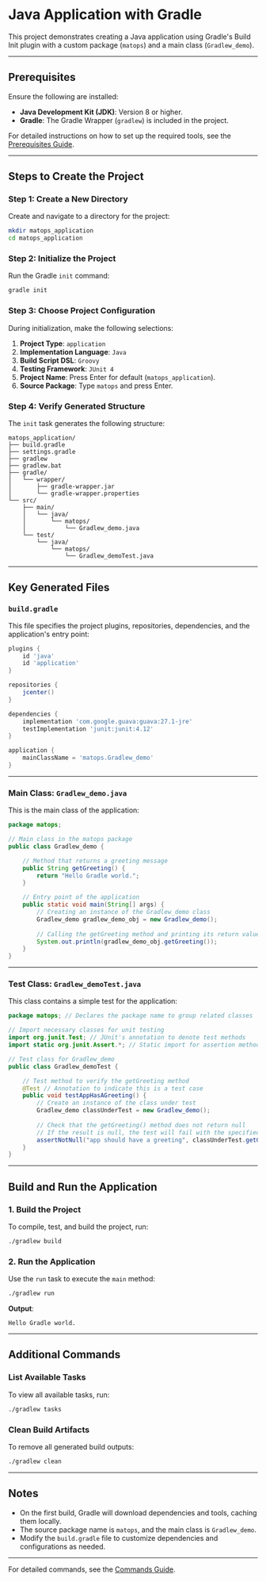 # Java Application with Gradle

This project demonstrates creating a Java application using Gradle's Build Init plugin with a custom package (`matops`) and a main class (`Gradlew_demo`). 

---

## Prerequisites
Ensure the following are installed:
- **Java Development Kit (JDK)**: Version 8 or higher.
- **Gradle**: The Gradle Wrapper (`gradlew`) is included in the project.

For detailed instructions on how to set up the required tools, see the [Prerequisites Guide](Prerequirements.md).

---

## Steps to Create the Project

### Step 1: Create a New Directory
Create and navigate to a directory for the project:
```bash
mkdir matops_application
cd matops_application
```

### Step 2: Initialize the Project
Run the Gradle `init` command:
```bash
gradle init
```

### Step 3: Choose Project Configuration
During initialization, make the following selections:
1. **Project Type**: `application`
2. **Implementation Language**: `Java`
3. **Build Script DSL**: `Groovy`
4. **Testing Framework**: `JUnit 4`
5. **Project Name**: Press Enter for default (`matops_application`).
6. **Source Package**: Type `matops` and press Enter.

### Step 4: Verify Generated Structure
The `init` task generates the following structure:
```
matops_application/
├── build.gradle
├── settings.gradle
├── gradlew
├── gradlew.bat
├── gradle/
│   └── wrapper/
│       ├── gradle-wrapper.jar
│       └── gradle-wrapper.properties
└── src/
    ├── main/
    │   └── java/
    │       └── matops/
    │           └── Gradlew_demo.java
    └── test/
        └── java/
            └── matops/
                └── Gradlew_demoTest.java
```

---

## Key Generated Files

### `build.gradle`
This file specifies the project plugins, repositories, dependencies, and the application's entry point:
```groovy
plugins {
    id 'java'
    id 'application'
}

repositories {
    jcenter()
}

dependencies {
    implementation 'com.google.guava:guava:27.1-jre'
    testImplementation 'junit:junit:4.12'
}

application {
    mainClassName = 'matops.Gradlew_demo'
}
```

---

### Main Class: `Gradlew_demo.java`
This is the main class of the application:
```java
package matops;

// Main class in the matops package
public class Gradlew_demo {

    // Method that returns a greeting message
    public String getGreeting() {
        return "Hello Gradle world.";
    }

    // Entry point of the application
    public static void main(String[] args) {
        // Creating an instance of the Gradlew_demo class
        Gradlew_demo gradlew_demo_obj = new Gradlew_demo();
        
        // Calling the getGreeting method and printing its return value
        System.out.println(gradlew_demo_obj.getGreeting());
    }
}

```

---

### Test Class: `Gradlew_demoTest.java`
This class contains a simple test for the application:
```java
package matops; // Declares the package name to group related classes

// Import necessary classes for unit testing
import org.junit.Test; // JUnit's annotation to denote test methods
import static org.junit.Assert.*; // Static import for assertion methods like assertNotNull

// Test class for Gradlew_demo
public class Gradlew_demoTest {

    // Test method to verify the getGreeting method
    @Test // Annotation to indicate this is a test case
    public void testAppHasAGreeting() {
        // Create an instance of the class under test
        Gradlew_demo classUnderTest = new Gradlew_demo();
        
        // Check that the getGreeting() method does not return null
        // If the result is null, the test will fail with the specified message
        assertNotNull("app should have a greeting", classUnderTest.getGreeting());
    }
}

```

---

## Build and Run the Application

### 1. Build the Project
To compile, test, and build the project, run:
```bash
./gradlew build
```

### 2. Run the Application
Use the `run` task to execute the `main` method:
```bash
./gradlew run
```
**Output**:
```
Hello Gradle world.
```

---

## Additional Commands

### List Available Tasks
To view all available tasks, run:
```bash
./gradlew tasks
```

### Clean Build Artifacts
To remove all generated build outputs:
```bash
./gradlew clean
```

---

## Notes
- On the first build, Gradle will download dependencies and tools, caching them locally.
- The source package name is `matops`, and the main class is `Gradlew_demo`.
- Modify the `build.gradle` file to customize dependencies and configurations as needed.

---

For detailed commands, see the [Commands Guide](Command_Guide.md).
